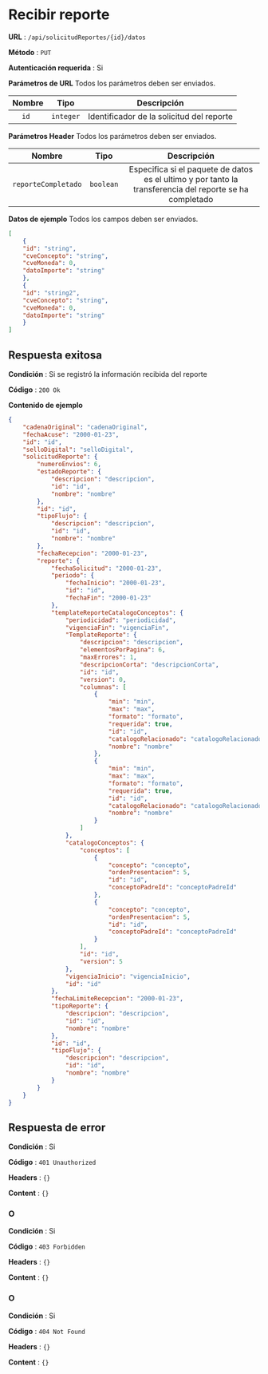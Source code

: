# Recibir reporte

**URL** : `/api/solicitudReportes/{id}/datos`

**Método** : `PUT`

**Autenticación requerida** : Si

**Parámetros de URL** Todos los parámetros deben ser enviados.

| Nombre|Tipo|Descripción|
| :--: |:--:| :--:|
| ```id ```| ```integer``` |Identificador de la solicitud del reporte|

**Parámetros Header** Todos los parámetros deben ser enviados.

| Nombre|Tipo|Descripción|
| :--: |:--:| :--:|
| ```reporteCompletado```| ```boolean``` |Especifica si el paquete de datos es el ultimo y por tanto la transferencia del reporte se ha completado|

**Datos de ejemplo** Todos los campos deben ser enviados.

```json
[
	{
	"id": "string",
	"cveConcepto": "string",
	"cveMoneda": 0,
	"datoImporte": "string"
	},
	{
	"id": "string2",
	"cveConcepto": "string",
	"cveMoneda": 0,
	"datoImporte": "string"
	}
]
```
## Respuesta exitosa

**Condición** : Si se registró la información recibida del reporte

**Código** : `200 Ok`

**Contenido de ejemplo**

```json
{
	"cadenaOriginal": "cadenaOriginal",
	"fechaAcuse": "2000-01-23",
	"id": "id",
	"selloDigital": "selloDigital",
	"solicitudReporte": {
		"numeroEnvios": 6,
		"estadoReporte": {
			"descripcion": "descripcion",
			"id": "id",
			"nombre": "nombre"
		},
		"id": "id",
		"tipoFlujo": {
			"descripcion": "descripcion",
			"id": "id",
			"nombre": "nombre"
		},
		"fechaRecepcion": "2000-01-23",
		"reporte": {
			"fechaSolicitud": "2000-01-23",
			"periodo": {
				"fechaInicio": "2000-01-23",
				"id": "id",
				"fechaFin": "2000-01-23"
			},
			"templateReporteCatalogoConceptos": {
				"periodicidad": "periodicidad",
				"vigenciaFin": "vigenciaFin",
				"TemplateReporte": {
					"descripcion": "descripcion",
					"elementosPorPagina": 6,
					"maxErrores": 1,
					"descripcionCorta": "descripcionCorta",
					"id": "id",
					"version": 0,
					"columnas": [
						{
							"min": "min",
							"max": "max",
							"formato": "formato",
							"requerida": true,
							"id": "id",
							"catalogoRelacionado": "catalogoRelacionado",
							"nombre": "nombre"
						},
						{
							"min": "min",
							"max": "max",
							"formato": "formato",
							"requerida": true,
							"id": "id",
							"catalogoRelacionado": "catalogoRelacionado",
							"nombre": "nombre"
						}
					]
				},
				"catalogoConceptos": {
					"conceptos": [
						{
							"concepto": "concepto",
							"ordenPresentacion": 5,
							"id": "id",
							"conceptoPadreId": "conceptoPadreId"
						},
						{
							"concepto": "concepto",
							"ordenPresentacion": 5,
							"id": "id",
							"conceptoPadreId": "conceptoPadreId"
						}
					],
					"id": "id",
					"version": 5
				},
				"vigenciaInicio": "vigenciaInicio",
				"id": "id"
			},
			"fechaLimiteRecepcion": "2000-01-23",
			"tipoReporte": {
				"descripcion": "descripcion",
				"id": "id",
				"nombre": "nombre"
			},
			"id": "id",
			"tipoFlujo": {
				"descripcion": "descripcion",
				"id": "id",
				"nombre": "nombre"
			}
		}
	}
}
```

## Respuesta de error

**Condición** : Si

**Código** : `401 Unauthorized`

**Headers** : `{}`

**Content** : `{}`

### O

**Condición** : Si

**Código** : `403 Forbidden`

**Headers** : `{}`

**Content** : `{}`

### O

**Condición** : Si

**Código** : `404 Not Found`

**Headers** : `{}`

**Content** : `{}`